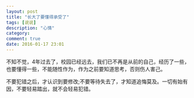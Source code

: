 ```yaml
---
layout: post
title: "长大了要懂得承受了"
tags: [说说]
description: "心情"
category: 
comment: true
date: 2016-01-17 23:01
---
```



不知不觉，4年过去了，校园已经远去，我们已不再是从前的自己，经历了一些，也要懂得一些，不能随性作为，作为之前要知道思考，否则伤人害己。


不要犯错之后，才认识到要修改;不要等待失去了，才知道追悔莫及。一切有始有因，不要轻易踏出，就不会轻易犯错。
